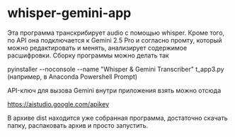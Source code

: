 # whisper-gemini-app
Эта программа транскрибирует audio с помощью whisper. Кроме того, по API она подключается к Gemini 2.5 Pro и согласно промту, который можно редактировать и менять, анализирует содержимое расшифровки.
Сборку программы можно делать так 

pyinstaller --noconsole --name "Whisper & Gemini Transcriber" t_app3.py (например, в Anaconda Powershell Prompt)

API-ключ для вызова Gemini внутри приложения взять можно отсюда

https://aistudio.google.com/apikey

В архиве dist находится уже собранная программа, достаточно скачать папку, распаковать архив и просто запустить.
